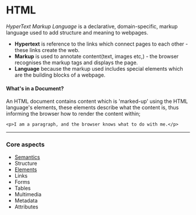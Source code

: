 # HTML

_HyperText Markup Language_ is a declarative, domain-specific, markup language used to add structure and meaning to webpages.

- **Hypertext** is reference to the links which connect pages to each other - these links create the web.
- **Markup** is used to annotate content(text, images etc,) - the browser recognises the markup tags and displays the page.
- **Language** because the markup used includes special elements which are the building blocks of a webpage.


#### What's in a Document? 
An HTML document contains content which is 'marked-up' using the HTML language's elements, these elements describe what the content is, thus informing the browser how to render the content within;

`<p>I am a paragraph, and the browser knows what to do with me.</p>`


---

### Core aspects

- [Semantics](semantics)
- Structure
- [Elements](elements)
- Links
- Forms
- Tables
- Multimedia
- Metadata
- Attributes

